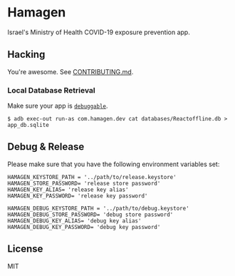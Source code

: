 # Hamagen

Israel's Ministry of Health COVID-19 exposure prevention app.


## Hacking

You're awesome. See [CONTRIBUTING.md](CONTRIBUTING.md).

### Local Database Retrieval

Make sure your app is [`debuggable`](https://developer.android.com/guide/topics/manifest/application-element).

~~~
$ adb exec-out run-as com.hamagen.dev cat databases/Reactoffline.db > app_db.sqlite
~~~

## Debug & Release

Please make sure that you have the following environment variables set:

~~~
HAMAGEN_KEYSTORE_PATH = '../path/to/release.keystore'
HAMAGEN_STORE_PASSWORD= 'release store password'
HAMAGEN_KEY_ALIAS= 'release key alias'
HAMAGEN_KEY_PASSWORD= 'release key password'

HAMAGEN_DEBUG_KEYSTORE_PATH = '../path/to/debug.keystore'
HAMAGEN_DEBUG_STORE_PASSWORD= 'debug store password'
HAMAGEN_DEBUG_KEY_ALIAS= 'debug key alias'
HAMAGEN_DEBUG_KEY_PASSWORD= 'debug key password'

~~~

## License

MIT
